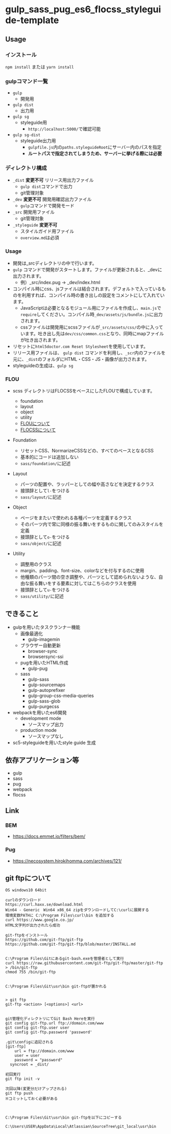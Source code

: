 # gulp_sass_pug_es6_flocss_styleguide-template

## Usage

### インストール
` npm install `
または
` yarn install `

### gulpコマンド一覧
- `gulp`
  - 開発用
- `gulp dist`
  - 出力用
- `gulp sg`
  - styleguide用
    - `http://localhost:5000/`で確認可能
- `gulp sg-dist`
  - styleguide出力用
    - `gulpfile.js`内の`paths.styleguideRoot`にサーバー内のパスを指定
    - **ルートパスで指定されてしまうため、サーバーに挙げる際には必要**

### ディレクトリ構成

- `_dist` **変更不可** リリース用出力ファイル
  - `gulp dist`コマンドで出力
  - git管理対象
- `_dev` **変更不可** 開発用確認出力ファイル
  - `gulp`コマンドで開発モード
- `_src` 開発用ファイル
  - git管理対象
- `_styleguide` **変更不可**
  - スタイルガイド用ファイル
  - `overview.md`は必須


### Usage
- 開発は_srcディレクトリの中で行います。
- `gulp` コマンドで開発がスタートします。ファイルが更新されると、_devに出力されます。
  - 例）_src/index.pug → _dev/index.html
- コンパイル時にcss、jsファイルは結合されます。デフォルトで入っているものを利用すれば、コンパイル時の書き出しの設定をコメントにして入れています。
  - JavaScriptは必要となるモジュール用にファイルを作成し、`main.js`で`require`してください。コンパイル時`_dev/assets/js/bundle.js`に出力されます。
  - cssファイルは開発用にscssファイルが`_src/assets/css/`の中に入っています。吐き出し先は`dev/css/common.css`となり、同時にmapファイルが吐き出されます。
- リセットに`html5doctor.com Reset Stylesheet`を使用しています。
- リリース用ファイルは、 `gulp dist` コマンドを利用し、`_scr`内のファイルを元に、`_dist`のフォルダにHTML・CSS・JS・画像が出力されます。
- styleguideの生成は、`gulp sg`

### FLOU
- scss ディレクトリはFLOCSSをベースにしたFLOUで構成しています。
  - foundation
  - layout
  - object
  - utility
  - [FLOUについて](https://webnaut.jp/technology/20170407-2421/)
  - [FLOCSSについて](https://github.com/hiloki/flocss)

- Foundation
  - リセットCSS、NormarizeCSSなどの、すべてのベースとなるCSS
  - 基本的にコードは追加しない
  - `sass/foundation/`に記述
- Layout
  - パーツの配置や、ラッパーとしての幅や高さなどを決定するクラス
  - 接頭辞として`l-`をつける
  - `sass/layout/`に記述
- Object
  - ページをまたいで使われる各種パーツを定義するクラス
  - そのパーツ内で常に同様の振る舞いをするものに関してのみスタイルを定義
  - 接頭辞として`o-`をつける
  - `sass/object/`に記述
- Utility
  - 調整用のクラス
  - margin、padding、font-size、colorなどを付与するのに使用
  - 他種類のパーツ間の空き調整や、パーツとして認められないような、自由な振る舞いをする要素に対してはこちらのクラスを使用
  - 接頭辞として`u-`をつける
  - `sass/utility/`に記述

## できること
- gulpを用いたタスクランナー機能
  - 画像最適化
    - gulp-imagemin
  - ブラウザー自動更新
    - browser-sync
    - browsersync-ssi
  - pugを用いたHTML作成
    - gulp-pug
  - sass
    - gulp-sass
    - gulp-sourcemaps
    - gulp-autoprefixer
    - gulp-group-css-media-queries
    - gulp-sass-glob
    - gulp-purgecss
- webpackを用いたes6開発
  - development mode
    - ソースマップ出力
  - production mode
    - ソースマップなし
- sc5-styleguideを用いたstyle guide 生成

## 依存アプリケーション等
- gulp
- sass
- pug
- webpack
- flocss

## Link

### BEM
- https://docs.emmet.io/filters/bem/
### Pug
- https://necosystem.hirokihomma.com/archives/121/


## git ftpについて

```
OS windows10 64bit

curlのダウンロード
https://curl.haxx.se/download.html
Win64 - Generic　Win64 x86_64 zipをダウンロードしてC:\curlに展開する
環境変数PATHに C:\Program Files\curl\bin を追加する
curl https://www.google.co.jp/
HTML文字列が出力されたら成功

git-ftpをインストール
https://github.com/git-ftp/git-ftp
https://github.com/git-ftp/git-ftp/blob/master/INSTALL.md


C:\Program Files\Gitにあるgit-bash.exeを管理者として実行
curl https://raw.githubusercontent.com/git-ftp/git-ftp/master/git-ftp > /bin/git-ftp
chmod 755 /bin/git-ftp


C:\Program Files\Git\usr\bin git-ftpが置かれる


> git ftp
git-ftp <action> [<options>] <url>


git管理化ディレクトリにてGit Bash Hereを実行　
git config git-ftp.url ftp://domain.com/www
git config git-ftp.user user
git config git-ftp.password 'password'

.git\configに追記される
[git-ftp]
	url = ftp://domain.com/www
	user = user
	password = "password"
  syncroot = _dist/

初回実行
git ftp init -v

次回以降(変更分だけアップされる)
git ftp push
※コミットしておく必要がある



C:\Program Files\Git\usr\bin git-ftpを以下にコピーする

C:\Users\USER\AppData\Local\Atlassian\SourceTree\git_local\usr\bin

```